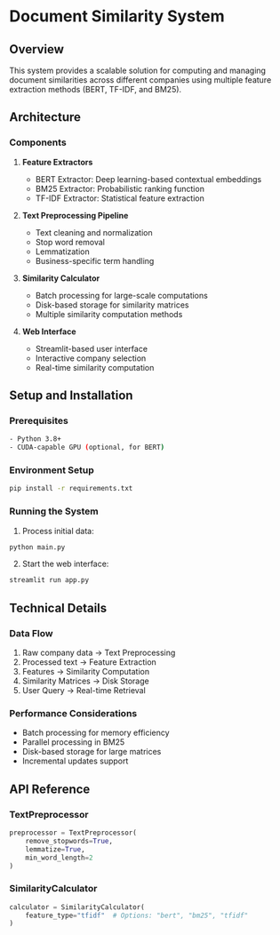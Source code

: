 # Document Similarity System

## Overview
This system provides a scalable solution for computing and managing document similarities across different companies using multiple feature extraction methods (BERT, TF-IDF, and BM25).

## Architecture

### Components
1. **Feature Extractors**
   - BERT Extractor: Deep learning-based contextual embeddings
   - BM25 Extractor: Probabilistic ranking function
   - TF-IDF Extractor: Statistical feature extraction
   
2. **Text Preprocessing Pipeline**
   - Text cleaning and normalization
   - Stop word removal
   - Lemmatization
   - Business-specific term handling

3. **Similarity Calculator**
   - Batch processing for large-scale computations
   - Disk-based storage for similarity matrices
   - Multiple similarity computation methods

4. **Web Interface**
   - Streamlit-based user interface
   - Interactive company selection
   - Real-time similarity computation

## Setup and Installation

### Prerequisites
```bash
- Python 3.8+
- CUDA-capable GPU (optional, for BERT)
```

### Environment Setup
```bash
pip install -r requirements.txt
```

### Running the System
1. Process initial data:
```bash
python main.py
```

2. Start the web interface:
```bash
streamlit run app.py
```

## Technical Details

### Data Flow
1. Raw company data → Text Preprocessing
2. Processed text → Feature Extraction
3. Features → Similarity Computation
4. Similarity Matrices → Disk Storage
5. User Query → Real-time Retrieval

### Performance Considerations
- Batch processing for memory efficiency
- Parallel processing in BM25
- Disk-based storage for large matrices
- Incremental updates support

## API Reference

### TextPreprocessor
```python
preprocessor = TextPreprocessor(
    remove_stopwords=True,
    lemmatize=True,
    min_word_length=2
)
```

### SimilarityCalculator
```python
calculator = SimilarityCalculator(
    feature_type="tfidf"  # Options: "bert", "bm25", "tfidf"
)
```

